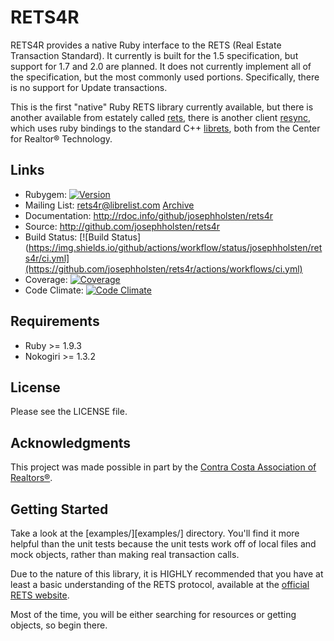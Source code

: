 # RETS4R

RETS4R provides a native Ruby interface to the RETS (Real Estate Transaction Standard). It currently is built for the 1.5 specification, but support for 1.7 and 2.0 are planned. It does not currently implement all of the specification, but the most commonly used portions. Specifically, there is no support for Update transactions.

This is the first "native" Ruby RETS library currently available, but there is another available from estately called [rets][], there is another client [resync][], which uses ruby bindings to the standard C++ [librets][], both from the Center for Realtor® Technology.

## Links

-   Rubygem: [![Version](http://img.shields.io/gem/v/rets4r.svg)](https://rubygems.org/gems/rets4r)
-   Mailing List: <rets4r@librelist.com> [Archive][]
-   Documentation: <http://rdoc.info/github/josephholsten/rets4r>
-   Source: <http://github.com/josephholsten/rets4r>
-   Build Status: [![Build Status](https://img.shields.io/github/actions/workflow/status/josephholsten/rets4r/ci.yml](https://github.com/josephholsten/rets4r/actions/workflows/ci.yml)
-   Coverage: [![Coverage](https://img.shields.io/coveralls/josephholsten/rets4r.svg)](https://coveralls.io/r/josephholsten/rets4r)
-   Code Climate: [![Code Climate](http://img.shields.io/codeclimate/github/josephholsten/rets4r.svg)](https://codeclimate.com/github/josephholsten/rets4r)

## Requirements

-   Ruby \>= 1.9.3
-   Nokogiri \>= 1.3.2

## License

Please see the LICENSE file.

## Acknowledgments

This project was made possible in part by the [Contra Costa Association of Realtors®][].

## Getting Started

Take a look at the [examples/][examples/] directory. You'll find it more helpful than the unit tests because the unit tests work off of local files and mock objects, rather than making real transaction calls.

Due to the nature of this library, it is HIGHLY recommended that you have at least a basic understanding of the RETS protocol, available at the [official RETS website][].

Most of the time, you will be either searching for resources or getting objects, so begin there.

  [rets]: https://github.com/estately/rets
  [resync]: https://code.google.com/p/crt-resync/
  [librets]: https://github.com/NationalAssociationOfRealtors/libRETS
  [Archive]: http://librelist.com/browser/rets4r/
  [Contra Costa Association of Realtors®]: http://www.ccartoday.com
  [official RETS website]: http://www.rets.org
